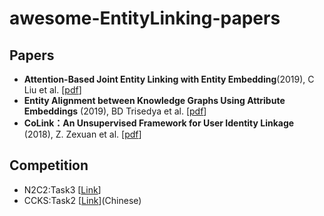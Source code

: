 # awesome-EntityLinking-papers

## Papers
- **Attention-Based Joint Entity Linking with Entity Embedding**(2019), C Liu et al. [[pdf](https://www.mdpi.com/2078-2489/10/2/46/pdf)]
- **Entity Alignment between Knowledge Graphs Using Attribute Embeddings** (2019), BD Trisedya et al. [[pdf](https://www.aaai.org/ojs/index.php/AAAI/article/download/3798/3676)]
- **CoLink：An Unsupervised Framework for User Identity Linkage** (2018), Z. Zexuan et al. [[pdf](https://www.aaai.org/ocs/index.php/AAAI/AAAI18/paper/download/17287/16132)]

## Competition

- N2C2:Task3 [[Link](https://portal.dbmi.hms.harvard.edu/projects/n2c2-2019-t3/)]
- CCKS:Task2 [[Link](http://www.ccks2019.cn/)](Chinese)
